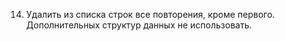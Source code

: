 14. Удалить из списка строк все повторения, кроме первого. Дополнительных структур данных не использовать.
